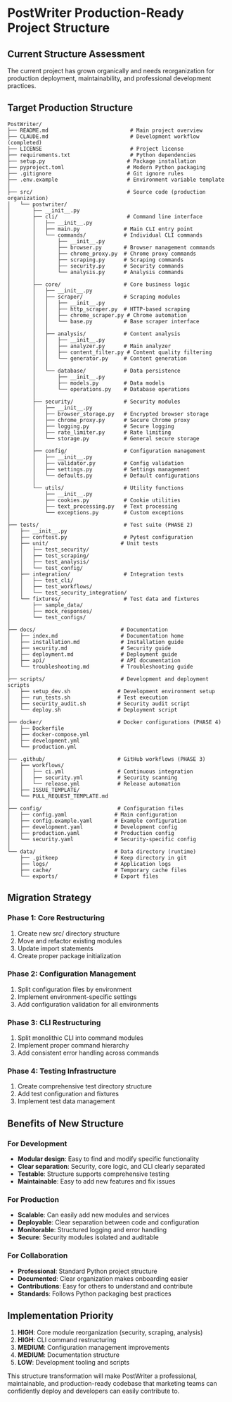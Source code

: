 # PostWriter Production-Ready Project Structure

## Current Structure Assessment
The current project has grown organically and needs reorganization for production deployment, maintainability, and professional development practices.

## Target Production Structure

```
PostWriter/
├── README.md                          # Main project overview
├── CLAUDE.md                          # Development workflow (completed)
├── LICENSE                            # Project license
├── requirements.txt                   # Python dependencies
├── setup.py                          # Package installation
├── pyproject.toml                    # Modern Python packaging
├── .gitignore                        # Git ignore rules
├── .env.example                      # Environment variable template
│
├── src/                              # Source code (production organization)
│   └── postwriter/
│       ├── __init__.py
│       ├── cli/                      # Command line interface
│       │   ├── __init__.py
│       │   ├── main.py              # Main CLI entry point
│       │   └── commands/            # Individual CLI commands
│       │       ├── __init__.py
│       │       ├── browser.py       # Browser management commands
│       │       ├── chrome_proxy.py  # Chrome proxy commands
│       │       ├── scraping.py      # Scraping commands
│       │       ├── security.py      # Security commands
│       │       └── analysis.py      # Analysis commands
│       │
│       ├── core/                    # Core business logic
│       │   ├── __init__.py
│       │   ├── scraper/             # Scraping modules
│       │   │   ├── __init__.py
│       │   │   ├── http_scraper.py  # HTTP-based scraping
│       │   │   ├── chrome_scraper.py # Chrome automation
│       │   │   └── base.py          # Base scraper interface
│       │   │
│       │   ├── analysis/            # Content analysis
│       │   │   ├── __init__.py
│       │   │   ├── analyzer.py      # Main analyzer
│       │   │   ├── content_filter.py # Content quality filtering
│       │   │   └── generator.py     # Content generation
│       │   │
│       │   └── database/            # Data persistence
│       │       ├── __init__.py
│       │       ├── models.py        # Data models
│       │       └── operations.py    # Database operations
│       │
│       ├── security/                # Security modules
│       │   ├── __init__.py
│       │   ├── browser_storage.py   # Encrypted browser storage
│       │   ├── chrome_proxy.py      # Secure Chrome proxy
│       │   ├── logging.py           # Secure logging
│       │   ├── rate_limiter.py      # Rate limiting
│       │   └── storage.py           # General secure storage
│       │
│       ├── config/                  # Configuration management
│       │   ├── __init__.py
│       │   ├── validator.py         # Config validation
│       │   ├── settings.py          # Settings management
│       │   └── defaults.py          # Default configurations
│       │
│       └── utils/                   # Utility functions
│           ├── __init__.py
│           ├── cookies.py           # Cookie utilities
│           ├── text_processing.py   # Text processing
│           └── exceptions.py        # Custom exceptions
│
├── tests/                           # Test suite (PHASE 2)
│   ├── __init__.py
│   ├── conftest.py                  # Pytest configuration
│   ├── unit/                       # Unit tests
│   │   ├── test_security/
│   │   ├── test_scraping/
│   │   ├── test_analysis/
│   │   └── test_config/
│   ├── integration/                 # Integration tests
│   │   ├── test_cli/
│   │   ├── test_workflows/
│   │   └── test_security_integration/
│   └── fixtures/                    # Test data and fixtures
│       ├── sample_data/
│       ├── mock_responses/
│       └── test_configs/
│
├── docs/                           # Documentation
│   ├── index.md                    # Documentation home
│   ├── installation.md             # Installation guide
│   ├── security.md                 # Security guide
│   ├── deployment.md               # Deployment guide
│   ├── api/                        # API documentation
│   └── troubleshooting.md          # Troubleshooting guide
│
├── scripts/                        # Development and deployment scripts
│   ├── setup_dev.sh               # Development environment setup
│   ├── run_tests.sh               # Test execution
│   ├── security_audit.sh          # Security audit script
│   └── deploy.sh                  # Deployment script
│
├── docker/                        # Docker configurations (PHASE 4)
│   ├── Dockerfile
│   ├── docker-compose.yml
│   ├── development.yml
│   └── production.yml
│
├── .github/                       # GitHub workflows (PHASE 3)
│   ├── workflows/
│   │   ├── ci.yml                 # Continuous integration
│   │   ├── security.yml           # Security scanning
│   │   └── release.yml            # Release automation
│   ├── ISSUE_TEMPLATE/
│   └── PULL_REQUEST_TEMPLATE.md
│
├── config/                        # Configuration files
│   ├── config.yaml               # Main configuration
│   ├── config.example.yaml       # Example configuration
│   ├── development.yaml          # Development config
│   ├── production.yaml           # Production config
│   └── security.yaml             # Security-specific config
│
└── data/                         # Data directory (runtime)
    ├── .gitkeep                  # Keep directory in git
    ├── logs/                     # Application logs
    ├── cache/                    # Temporary cache files
    └── exports/                  # Export files
```

## Migration Strategy

### Phase 1: Core Restructuring
1. Create new src/ directory structure
2. Move and refactor existing modules
3. Update import statements
4. Create proper package initialization

### Phase 2: Configuration Management
1. Split configuration files by environment
2. Implement environment-specific settings
3. Add configuration validation for all environments

### Phase 3: CLI Restructuring
1. Split monolithic CLI into command modules
2. Implement proper command hierarchy
3. Add consistent error handling across commands

### Phase 4: Testing Infrastructure
1. Create comprehensive test directory structure
2. Add test configuration and fixtures
3. Implement test data management

## Benefits of New Structure

### For Development
- **Modular design**: Easy to find and modify specific functionality
- **Clear separation**: Security, core logic, and CLI clearly separated
- **Testable**: Structure supports comprehensive testing
- **Maintainable**: Easy to add new features and fix issues

### For Production
- **Scalable**: Can easily add new modules and services
- **Deployable**: Clear separation between code and configuration
- **Monitorable**: Structured logging and error handling
- **Secure**: Security modules isolated and auditable

### For Collaboration
- **Professional**: Standard Python project structure
- **Documented**: Clear organization makes onboarding easier
- **Contributions**: Easy for others to understand and contribute
- **Standards**: Follows Python packaging best practices

## Implementation Priority

1. **HIGH**: Core module reorganization (security, scraping, analysis)
2. **HIGH**: CLI command restructuring
3. **MEDIUM**: Configuration management improvements
4. **MEDIUM**: Documentation structure
5. **LOW**: Development tooling and scripts

This structure transformation will make PostWriter a professional, maintainable, and production-ready codebase that marketing teams can confidently deploy and developers can easily contribute to.